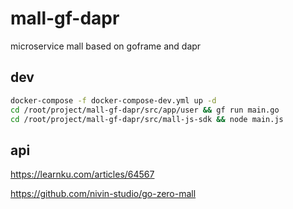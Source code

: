 # mall-gf-dapr

microservice mall based on goframe and dapr

## dev

```sh
docker-compose -f docker-compose-dev.yml up -d
cd /root/project/mall-gf-dapr/src/app/user && gf run main.go
cd /root/project/mall-gf-dapr/src/mall-js-sdk && node main.js
```

## api

<https://learnku.com/articles/64567>

<https://github.com/nivin-studio/go-zero-mall>